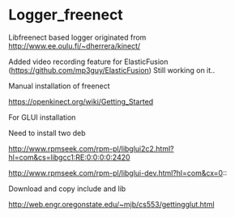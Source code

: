 # Logger_freenect

Libfreenect based logger originated from http://www.ee.oulu.fi/~dherrera/kinect/

Added video recording feature for ElasticFusion (https://github.com/mp3guy/ElasticFusion)
Still working on it..



Manual installation of freenect


  https://openkinect.org/wiki/Getting_Started
  
  
  
For GLUI installation

Need to install two deb

  http://www.rpmseek.com/rpm-pl/libglui2c2.html?hl=com&cs=libgcc1:RE:0:0:0:0:2420
  
  http://www.rpmseek.com/rpm-pl/libglui-dev.html?hl=com&cx=0::
  
Download and copy include and lib

  http://web.engr.oregonstate.edu/~mjb/cs553/gettingglut.html
  


